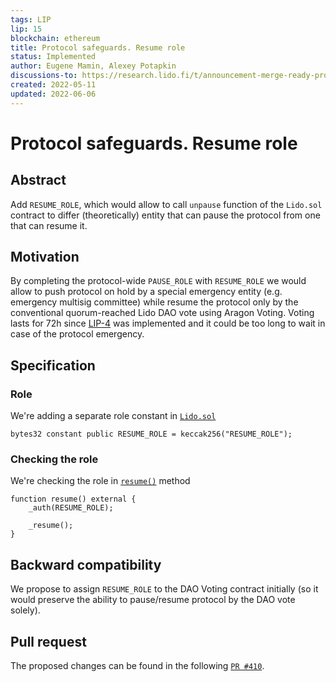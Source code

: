 ```yaml
---
tags: LIP
lip: 15
blockchain: ethereum
title: Protocol safeguards. Resume role
status: Implemented
author: Eugene Mamin, Alexey Potapkin
discussions-to: https://research.lido.fi/t/announcement-merge-ready-protocol-service-pack/2184
created: 2022-05-11
updated: 2022-06-06
---
```


# Protocol safeguards. Resume role

## Abstract

Add `RESUME_ROLE`, which would allow to call `unpause` function of the `Lido.sol` contract to differ (theoretically) entity that can pause the protocol from one that can resume it.

## Motivation

By completing the protocol-wide `PAUSE_ROLE` with `RESUME_ROLE` we would allow to push protocol on hold by a special emergency entity (e.g. emergency multisig committee) while resume the protocol only by the conventional quorum-reached Lido DAO vote using Aragon Voting. Voting lasts for 72h since [LIP-4](https://github.com/lidofinance/lido-improvement-proposals/blob/develop/LIPS/lip-4.md) was implemented and it could be too long to wait in case of the protocol emergency.

## Specification

### Role

We're adding a separate role constant in [`Lido.sol`](https://github.com/lidofinance/lido-dao/pull/410/files#diff-6717c01b56e50e5f2f2dbc8827dd7397d92ad5aa09924816266e9e7f7b886113R54)

```
bytes32 constant public RESUME_ROLE = keccak256("RESUME_ROLE");
```

### Checking the role

We're checking the role in [`resume()`](https://github.com/lidofinance/lido-dao/pull/410/files#diff-6717c01b56e50e5f2f2dbc8827dd7397d92ad5aa09924816266e9e7f7b886113R315) method

```
function resume() external {
    _auth(RESUME_ROLE);

    _resume();
}
```

## Backward compatibility

We propose to assign `RESUME_ROLE` to the DAO Voting contract initially (so it would preserve the ability to pause/resume protocol by the DAO vote solely).


## Pull request

The proposed changes can be found in the following [`PR #410`](https://github.com/lidofinance/lido-dao/pull/410/files).
